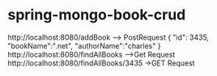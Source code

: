 # spring-mongo-book-crud

http://localhost:8080/addBook --> PostRequest
{
    "id": 3435,
    "bookName":".net",
    "authorName":"charles"
}
http://localhost:8080/findAllBooks -->Get Request
http://localhost:8080/findAllBooks/3435 ->GET Request
